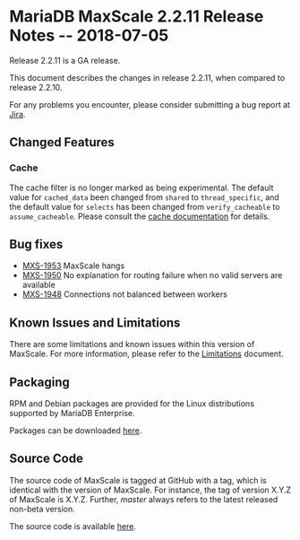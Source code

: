 # MariaDB MaxScale 2.2.11 Release Notes -- 2018-07-05

Release 2.2.11 is a GA release.

This document describes the changes in release 2.2.11, when compared to
release 2.2.10.

For any problems you encounter, please consider submitting a bug
report at [Jira](https://jira.mariadb.org).

## Changed Features

### Cache

The cache filter is no longer marked as being experimental. The default
value for `cached_data` been changed from `shared` to `thread_specific`,
and the default value for `selects` has been changed from `verify_cacheable`
to `assume_cacheable`.
Please consult the
[cache documentation](../Filters/Cache.md)
for details.

## Bug fixes

* [MXS-1953](https://jira.mariadb.org/browse/MXS-1953) MaxScale hangs
* [MXS-1950](https://jira.mariadb.org/browse/MXS-1950) No explanation for routing failure when no valid servers are available
* [MXS-1948](https://jira.mariadb.org/browse/MXS-1948) Connections not balanced between workers

## Known Issues and Limitations

There are some limitations and known issues within this version of MaxScale.
For more information, please refer to the [Limitations](../About/Limitations.md) document.

## Packaging

RPM and Debian packages are provided for the Linux distributions supported
by MariaDB Enterprise.

Packages can be downloaded [here](https://mariadb.com/downloads/mariadb-tx/maxscale).

## Source Code

The source code of MaxScale is tagged at GitHub with a tag, which is identical
with the version of MaxScale. For instance, the tag of version X.Y.Z of MaxScale
is X.Y.Z. Further, *master* always refers to the latest released non-beta version.

The source code is available [here](https://github.com/mariadb-corporation/MaxScale).
